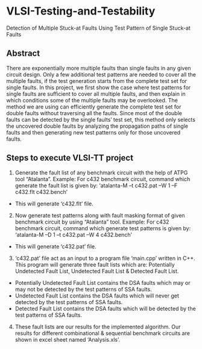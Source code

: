 # VLSI-Testing-and-Testability
Detection of Multiple Stuck-at Faults Using Test Pattern of Single Stuck-at Faults

## Abstract
There are exponentially more multiple faults than
single faults in any given circuit design. Only a
few additional test patterns are needed to cover all the
multiple faults, if the test generation starts from the
complete test set for single faults. In this project, we first
show the case where test patterns for single faults are
sufficient to cover all multiple faults, and then explain
in which conditions some of the multiple faults may
be overlooked. The method we are using can efficiently
generate the complete test set for double faults without
traversing all the faults. Since most of the double faults
can be detected by the single faults’ test set, this method
only selects the uncovered double faults by analyzing the
propagation paths of single faults and then generating
new test patterns only for those uncovered faults.

## Steps to execute VLSI-TT project

1. Generate the fault list of any benchmark circuit with the help of ATPG tool “Atalanta”. Example: For c432 benchmark circuit, command which generate the fault list is given by:
‘atalanta-M –t c432.pat –W 1 –F c432.flt c432.bench’
- This will generate ‘c432.flt’ file.
2. Now generate test patterns along with fault masking format of given benchmark circuit by using “Atalanta” tool.
Example: For c432 benchmark circuit, command which generate test patterns is given by:
‘atalanta-M –D 1 –t c432.pat –W 4 c432.bench’
  - This will generate ‘c432.pat’ file.
3. ‘c432.pat’ file act as an input to a program file ‘main.cpp’ written in C++. This program will generate three fault lists which are: Potentially Undetected Fault List, Undetected Fault List & Detected Fault List.
  - Potentially Undetected Fault List contains the DSA faults which may or may not be detected by the test patterns of SSA faults.
  - Undetected Fault List contains the DSA faults which will never get detected by the test patterns of SSA faults.
  - Detected Fault List contains the DSA faults which will be detected by the test patterns of SSA faults.
4. These fault lists are our results for the implemented algorithm. Our results for different combinational & sequential benchmark circuits are shown in excel sheet named ‘Analysis.xls’.
